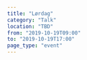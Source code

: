 ```yaml
---
title: "Lørdag"
category: "Talk"
location: "TBD"
from: "2019-10-19T09:00"
to: "2019-10-19T17:00"
page_type: "event"
---
```

